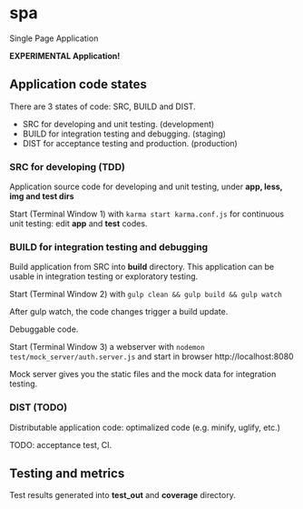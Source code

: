 spa
===

Single Page Application

__EXPERIMENTAL Application!__

## Application code states

There are 3 states of code: SRC, BUILD and DIST.

 - SRC for developing and unit testing. (development)
 - BUILD for integration testing and debugging. (staging)
 - DIST for acceptance testing and production. (production)

### SRC for developing (TDD)

Application source code for developing and unit testing, under __app, less, img and test dirs__

Start (Terminal Window 1) with `karma start karma.conf.js` for continuous unit testing: edit __app__ and __test__ codes.

### BUILD for integration testing and debugging

Build application from SRC into __build__ directory. This application can be usable in integration testing or exploratory testing.

Start (Terminal Window 2) with `gulp clean && gulp build && gulp watch`

After gulp watch, the code changes trigger a build update.

Debuggable code.

Start (Terminal Window 3) a webserver with `nodemon test/mock_server/auth.server.js` and start in browser http://localhost:8080

Mock server gives you the static files and the mock data for integration testing.

### DIST (TODO)

Distributable application code: optimalized code (e.g. minify, uglify, etc.)

TODO: acceptance test, CI. 

## Testing and metrics

Test results generated into __test_out__ and __coverage__ directory.

 